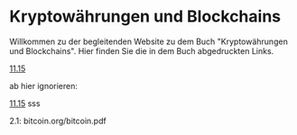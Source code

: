 # Kryptowährungen und Blockchains

Willkommen zu der begleitenden Website zu dem Buch "Kryptowährungen und Blockchains". Hier finden Sie die in dem Buch abgedruckten Links. 


[11.15](http://read.bi/2z0bUBp)






ab  hier ignorieren:

<a href="read.bi/2z0bUBp" target="blank">11.15</a>
sss


2.1: bitcoin.org/bitcoin.pdf

